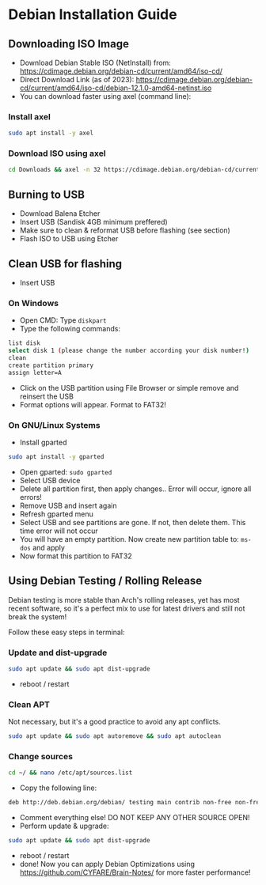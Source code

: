 # Debian Installation Guide

## Downloading ISO Image

- Download Debian Stable ISO (NetInstall) from: https://cdimage.debian.org/debian-cd/current/amd64/iso-cd/
- Direct Download Link (as of 2023): https://cdimage.debian.org/debian-cd/current/amd64/iso-cd/debian-12.1.0-amd64-netinst.iso
- You can download faster using axel (command line):

### Install axel

```bash
sudo apt install -y axel
```

### Download ISO using axel

```bash
cd Downloads && axel -n 32 https://cdimage.debian.org/debian-cd/current/amd64/iso-cd/debian-12.1.0-amd64-netinst.iso -o debian-12.10.0-netinst.iso
```

## Burning to USB

- Download Balena Etcher
- Insert USB (Sandisk 4GB minimum preffered)
- Make sure to clean & reformat USB before flashing (see section)
- Flash ISO to USB using Etcher


## Clean USB for flashing

- Insert USB

### On Windows

- Open CMD: Type `diskpart`
- Type the following commands:

```bash
list disk
select disk 1 (please change the number according your disk number!)
clean
create partition primary
assign letter=A
```

- Click on the USB partition using File Browser or simple remove and reinsert the USB
- Format options will appear. Format to FAT32!

### On GNU/Linux Systems

- Install gparted

```bash
sudo apt install -y gparted
```

- Open gparted: `sudo gparted`
- Select USB device
- Delete all partition first, then apply changes.. Error will occur, ignore all errors!
- Remove USB and insert again
- Refresh gparted menu
- Select USB and see partitions are gone. If not, then delete them. This time error will not occur
- You will have an empty partition. Now create new partition table to: `ms-dos` and apply
- Now format this partition to FAT32

## Using Debian Testing / Rolling Release

Debian testing is more stable than Arch's rolling releases, yet has most recent software, so it's a perfect mix to use for latest drivers and still not break the system!

Follow these easy steps in terminal:

### Update and dist-upgrade

```bash
sudo apt update && sudo apt dist-upgrade
```

- reboot / restart

### Clean APT

Not necessary, but it's a good practice to avoid any apt conflicts.

```bash
sudo apt update && sudo apt autoremove && sudo apt autoclean
```

### Change sources

```bash
cd ~/ && nano /etc/apt/sources.list
```

- Copy the following line:

```bash
deb http://deb.debian.org/debian/ testing main contrib non-free non-free-firmware
```

- Comment everything else! DO NOT KEEP ANY OTHER SOURCE OPEN!
- Perform update & upgrade:

```bash
sudo apt update && sudo apt dist-upgrade
```

- reboot / restart
- done! Now you can apply Debian Optimizations using https://github.com/CYFARE/Brain-Notes/ for more faster performance!
